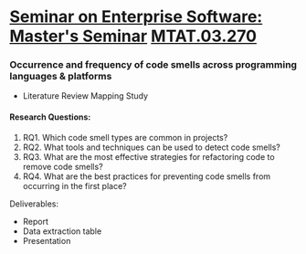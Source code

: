 # [Seminar on Enterprise Software: Master's Seminar](https://github.com/abakumova/swe-masters/tree/main/master-seminar) [MTAT.03.270](https://courses.cs.ut.ee/2023/enterprise-seminar1/spring)

### Occurrence and frequency of code smells across programming languages & platforms 

- Literature Review Mapping Study
#### Research Questions:
1. RQ1. Which code smell types are common in projects?
2. RQ2. What tools and techniques can be used to detect code smells?
3. RQ3. What are the most effective strategies for refactoring code to remove code smells?
4. RQ4. What are the best practices for preventing code smells from occurring in the first place?


Deliverables:
- Report
- Data extraction table
- Presentation
